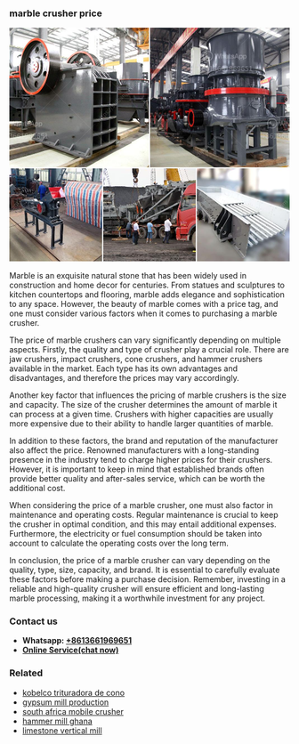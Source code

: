 <h3>marble crusher price</h3><img src='1702950187.jpg' alt=''><p>Marble is an exquisite natural stone that has been widely used in construction and home decor for centuries. From statues and sculptures to kitchen countertops and flooring, marble adds elegance and sophistication to any space. However, the beauty of marble comes with a price tag, and one must consider various factors when it comes to purchasing a marble crusher.</p><p>The price of marble crushers can vary significantly depending on multiple aspects. Firstly, the quality and type of crusher play a crucial role. There are jaw crushers, impact crushers, cone crushers, and hammer crushers available in the market. Each type has its own advantages and disadvantages, and therefore the prices may vary accordingly.</p><p>Another key factor that influences the pricing of marble crushers is the size and capacity. The size of the crusher determines the amount of marble it can process at a given time. Crushers with higher capacities are usually more expensive due to their ability to handle larger quantities of marble.</p><p>In addition to these factors, the brand and reputation of the manufacturer also affect the price. Renowned manufacturers with a long-standing presence in the industry tend to charge higher prices for their crushers. However, it is important to keep in mind that established brands often provide better quality and after-sales service, which can be worth the additional cost.</p><p>When considering the price of a marble crusher, one must also factor in maintenance and operating costs. Regular maintenance is crucial to keep the crusher in optimal condition, and this may entail additional expenses. Furthermore, the electricity or fuel consumption should be taken into account to calculate the operating costs over the long term.</p><p>In conclusion, the price of a marble crusher can vary depending on the quality, type, size, capacity, and brand. It is essential to carefully evaluate these factors before making a purchase decision. Remember, investing in a reliable and high-quality crusher will ensure efficient and long-lasting marble processing, making it a worthwhile investment for any project.</p><h3>Contact us</h3><ul><li><strong>Whatsapp:&nbsp;<a href="https://wa.me/8613661969651">+8613661969651</a></strong></li><li><a href="https://swt.shibang-china.com/?git&amp;zhl&amp;marble crusher price"><strong>Online Service(chat now)</strong></a></li></ul><h3>Related</h3><ul><li><a href='kobelco trituradora de cono.md'>kobelco trituradora de cono</a></li><li><a href='gypsum mill production.md'>gypsum mill production</a></li><li><a href='south africa mobile crusher.md'>south africa mobile crusher</a></li><li><a href='hammer mill ghana.md'>hammer mill ghana</a></li><li><a href='limestone vertical mill.md'>limestone vertical mill</a></li></ul>
